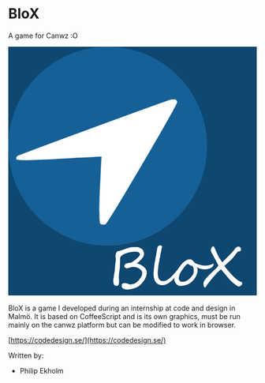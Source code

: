 # BloX
A game for Canwz :O

![Blox Logo](/img/blox-logo.png)

BloX is a game I developed during an internship at code and design in Malmö. It is based on CoffeeScript and is its own 
graphics, must be run mainly on the canwz platform but can be modified to work in browser.

[https://codedesign.se/](https://codedesign.se/)

Written by: 
- Philip Ekholm
